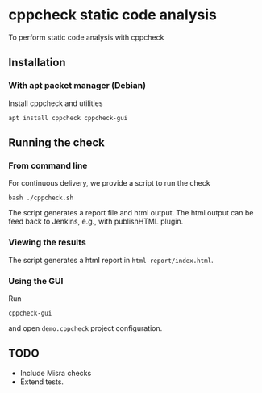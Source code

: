 # cppcheck static code analysis

To perform static code analysis with cppcheck

## Installation

### With apt packet manager (Debian)

Install cppcheck and utilities

```
apt install cppcheck cppcheck-gui
```


## Running the check

### From command line

For continuous delivery, we 
 provide a script to run the check

```
bash ./cppcheck.sh
```

The script generates a report file and html output. The html output can be feed back to
Jenkins, e.g., with publishHTML plugin.

### Viewing the results

The script generates a html report in `html-report/index.html`.

### Using the GUI

Run

```
cppcheck-gui
```
and open `demo.cppcheck` project configuration.

## TODO

* Include Misra checks
* Extend tests.





